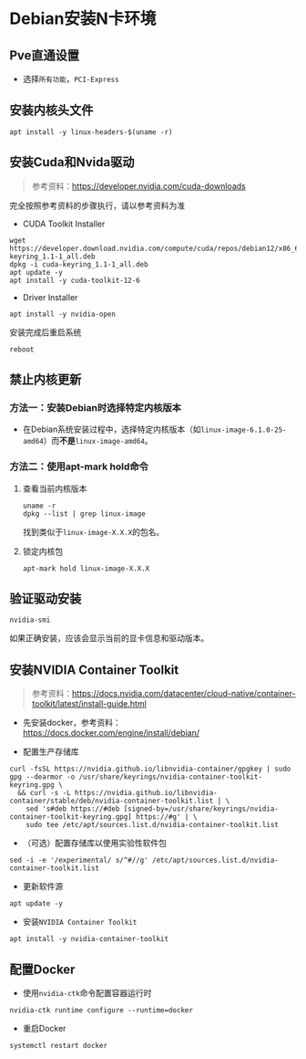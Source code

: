 # Debian安装N卡环境

## Pve直通设置

+ 选择`所有功能`，`PCI-Express`

## 安装内核头文件

```shell
apt install -y linux-headers-$(uname -r)
```

## 安装Cuda和Nvida驱动

> 参考资料：<https://developer.nvidia.com/cuda-downloads>

完全按照参考资料的步骤执行，请以参考资料为准

+ CUDA Toolkit Installer

```shell
wget https://developer.download.nvidia.com/compute/cuda/repos/debian12/x86_64/cuda-keyring_1.1-1_all.deb
dpkg -i cuda-keyring_1.1-1_all.deb
apt update -y
apt install -y cuda-toolkit-12-6
```

+ Driver Installer

```shell
apt install -y nvidia-open
```

安装完成后重启系统

```shell
reboot
```

## 禁止内核更新

### 方法一：安装Debian时选择特定内核版本

+ 在Debian系统安装过程中，选择特定内核版本（如`linux-image-6.1.0-25-amd64`）而**不是**`linux-image-amd64`。

### 方法二：使用apt-mark hold命令

1. 查看当前内核版本

    ```shell
    uname -r
    dpkg --list | grep linux-image
    ```

    找到类似于`linux-image-X.X.X`的包名。

1. 锁定内核包

    ```shell
    apt-mark hold linux-image-X.X.X
    ```

## 验证驱动安装

```shell
nvidia-smi
```

如果正确安装，应该会显示当前的显卡信息和驱动版本。

## 安装NVIDIA Container Toolkit

> 参考资料：<https://docs.nvidia.com/datacenter/cloud-native/container-toolkit/latest/install-guide.html>

+ 先安装docker，参考资料：<https://docs.docker.com/engine/install/debian/>

+ 配置生产存储库

```shell
curl -fsSL https://nvidia.github.io/libnvidia-container/gpgkey | sudo gpg --dearmor -o /usr/share/keyrings/nvidia-container-toolkit-keyring.gpg \
  && curl -s -L https://nvidia.github.io/libnvidia-container/stable/deb/nvidia-container-toolkit.list | \
    sed 's#deb https://#deb [signed-by=/usr/share/keyrings/nvidia-container-toolkit-keyring.gpg] https://#g' | \
    sudo tee /etc/apt/sources.list.d/nvidia-container-toolkit.list
```

+ （可选）配置存储库以使用实验性软件包

```shell
sed -i -e '/experimental/ s/^#//g' /etc/apt/sources.list.d/nvidia-container-toolkit.list
```

+ 更新软件源

```shell
apt update -y
```

+ 安装`NVIDIA Container Toolkit`

```shell
apt install -y nvidia-container-toolkit
```

## 配置Docker

+ 使用`nvidia-ctk`命令配置容器运行时

```shell
nvidia-ctk runtime configure --runtime=docker
```

+ 重启Docker

```shell
systemctl restart docker
```
